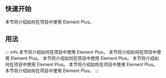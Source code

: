 ## 快速开始
本节将介绍如何在项目中使用 Element Plus。

## 用法
::: info
本节将介绍如何在项目中使用 Element Plus。
本节将介绍如何在项目中使用 Element Plus。
本节将介绍如何在项目中使用 Element Plus。
本节将介绍如何在项目中使用 Element Plus。
本节将介绍如何在项目中使用 Element Plus。
本节将介绍如何在项目中使用 Element Plus。
:::
